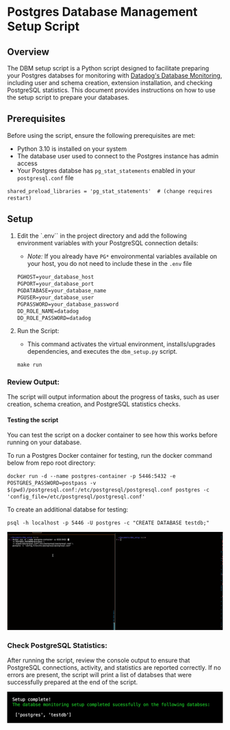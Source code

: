 # Postgres Database Management Setup Script 

## Overview

The DBM setup script is a Python script designed to facilitate preparing your Postgres databses for monitoring with [Datadog's Database Monitoring](https://docs.datadoghq.com/database_monitoring/setup_postgres/selfhosted/?tab=postgres15), including user and schema creation, extension installation, and checking PostgreSQL statistics. This document provides instructions on how to use the setup script to prepare your databases. 

## Prerequisites

Before using the script, ensure the following prerequisites are met:

- Python 3.10 is installed on your system
- The database user used to connect to the Postgres instance has admin access
- Your Postgres databse has `pg_stat_statements` enabled in your `postgresql.conf` file
```
shared_preload_libraries = 'pg_stat_statements'  # (change requires restart)
```

## Setup

1. Edit the `.env`` in the project directory and add the following environment variables with your PostgreSQL connection details:
    * *Note:* If you already have `PG*` envoironmental variables available on your host, you do not need to include these in the `.env` file
   ```
   PGHOST=your_database_host
   PGPORT=your_database_port
   PGDATABASE=your_database_name
   PGUSER=your_database_user
   PGPASSWORD=your_database_password
   DD_ROLE_NAME=datadog
   DD_ROLE_PASSWORD=datadog
   ```

2. Run the Script:
   * This command activates the virtual environment, installs/upgrades dependencies, and executes the `dbm_setup.py` script.


   ```
   make run
   ```

### Review Output:
The script will output information about the progress of tasks, such as user creation, schema creation, and PostgreSQL statistics checks.

#### Testing the script
You can test the script on a docker container to see how this works before running on your database.

To run a Postgres Docker container for testing, run the docker command below from repo root directory:
```
docker run -d --name postgres-container -p 5446:5432 -e POSTGRES_PASSWORD=postpass -v $(pwd)/postgresql.conf:/etc/postgresql/postgresql.conf postgres -c 'config_file=/etc/postgresql/postgresql.conf'
```

To create an additional databse for testing:
```
psql -h localhost -p 5446 -U postgres -c "CREATE DATABASE testdb;"
```

![Alt text](<./img/Screen Recording 2023-11-28 at 10.11.06 AM.gif>)

### Check PostgreSQL Statistics:
After running the script, review the console output to ensure that PostgreSQL connections, activity, and statistics are reported correctly. If no errors are present, the script will print a list of databses that were successfully prepared at the end of the script.

![Alt text](<./img/Image 2023-11-28 at 11.03.44 AM.jpg>)
